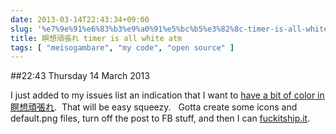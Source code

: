 ```yaml
---
date: 2013-03-14T22:43:34+09:00
slug: '%e7%9e%91%e6%83%b3%e9%a0%91%e5%bc%b5%e3%82%8c-timer-is-all-white-atm'
title: 瞑想頑張れ timer is all white atm
tags: [ "meisogambare", "my code", "open source" ]
---
```


##22:43 Thursday 14 March 2013

I just added to my issues list an indication that I want to [have a bit of color in 瞑想頑張れ](https://github.com/thunderrabbit/meiso-gambare/issues/2).  That will be easy squeezy.   Gotta create some icons and default.png files, turn off the post to FB stuff, and then I can [fuckitship.it](https://fuckitship.it/).
